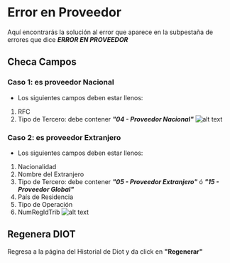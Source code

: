 # Error en Proveedor

Aquí encontrarás la solución al error que aparece en la subpestaña de errores que dice ***ERROR EN PROVEEDOR***

## Checa Campos
### Caso 1: es proveedor Nacional 
- Los siguientes campos deben estar llenos:

1. RFC
2. Tipo de Tercero: debe contener ***"04 - Proveedor Nacional"***
![alt text](https://firebasestorage.googleapis.com/v0/b/tekiio-plus-soporte.appspot.com/o/diot%205.png?alt=media&token=abc40f43-0153-49c0-bae9-cb75dea9b7cd)

### Caso 2: es proveedor Extranjero 
- Los siguientes campos deben estar llenos:

1. Nacionalidad
2. Nombre del Extranjero
3. Tipo de Tercero: debe contener ***"05 - Proveedor Extranjero"*** ó ***"15 - Proveedor Global"***
4. País de Residencia
5. Tipo de Operación
6. NumRegIdTrib
![alt text](https://firebasestorage.googleapis.com/v0/b/tekiio-plus-soporte.appspot.com/o/DIOT%206.png?alt=media&token=ed3ab97b-bf27-46fe-84f1-74d2a04a9f17)

## Regenera DIOT

Regresa a la página del Historial de Diot y da click en **"Regenerar"**